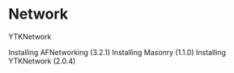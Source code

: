 # Network
YTKNetwork

Installing AFNetworking (3.2.1)
Installing Masonry (1.1.0)
Installing YTKNetwork (2.0.4)
